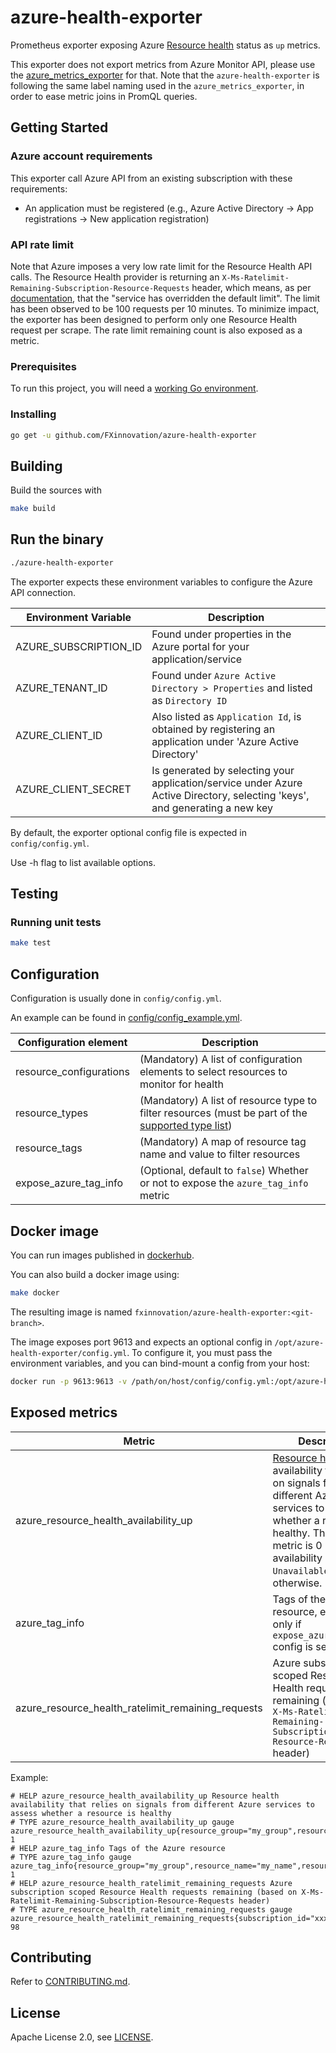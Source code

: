 # azure-health-exporter

Prometheus exporter exposing Azure [Resource health](https://docs.microsoft.com/en-us/azure/service-health/resource-health-overview) status as `up` metrics.

This exporter does not export metrics from Azure Monitor API, please use the [azure_metrics_exporter](https://github.com/RobustPerception/azure_metrics_exporter) for that. Note that the `azure-health-exporter` is following the same label naming used in the `azure_metrics_exporter`, in order to ease metric joins in PromQL queries.

## Getting Started

### Azure account requirements

This exporter call Azure API from an existing subscription with these requirements:

* An application must be registered (e.g., Azure Active Directory -> App registrations -> New application registration)

### API rate limit

Note that Azure imposes a very low rate limit for the Resource Health API calls. The Resource Health provider is returning an `X-Ms-Ratelimit-Remaining-Subscription-Resource-Requests` header, which means, as per [documentation](https://docs.microsoft.com/en-us/azure/azure-resource-manager/management/request-limits-and-throttling#remaining-requests), that the "service has overridden the default limit". The limit has been observed to be 100 requests per 10 minutes. To minimize impact, the exporter has been designed to perform only one Resource Health request per scrape. The rate limit remaining count is also exposed as a metric.

### Prerequisites

To run this project, you will need a [working Go environment](https://golang.org/doc/install).

### Installing

```bash
go get -u github.com/FXinnovation/azure-health-exporter
```

## Building

Build the sources with

```bash
make build
```

## Run the binary

```bash
./azure-health-exporter
```

The exporter expects these environment variables to configure the Azure API
connection.

Environment Variable | Description
---------------------| -----------
AZURE_SUBSCRIPTION_ID | Found under properties in the Azure portal for your application/service
AZURE_TENANT_ID | Found under `Azure Active Directory > Properties` and listed as `Directory ID`
AZURE_CLIENT_ID | Also listed as `Application Id`, is obtained by registering an application under 'Azure Active Directory'
AZURE_CLIENT_SECRET | Is generated by selecting your application/service under Azure Active Directory, selecting 'keys', and generating a new key

By default, the exporter optional config file is expected in `config/config.yml`.

Use -h flag to list available options.

## Testing

### Running unit tests

```bash
make test
```

## Configuration

Configuration is usually done in `config/config.yml`.

An example can be found in
[config/config_example.yml](https://github.com/FXinnovation/azure-health-exporter/blob/master/config/config_example.yml).

Configuration element | Description
--------------------- | -----------
resource_configurations | (Mandatory) A list of configuration elements to select resources to monitor for health
resource_types | (Mandatory) A list of resource type to filter resources (must be part of the [supported type list](https://docs.microsoft.com/en-us/azure/service-health/resource-health-checks-resource-types))
resource_tags | (Mandatory) A map of resource tag name and value to filter resources
expose_azure_tag_info | (Optional, default to `false`) Whether or not to expose the `azure_tag_info` metric

## Docker image

You can run images published in [dockerhub](https://hub.docker.com/r/fxinnovation/azure-health-exporter).

You can also build a docker image using:

```bash
make docker
```

The resulting image is named `fxinnovation/azure-health-exporter:<git-branch>`.

The image exposes port 9613 and expects an optional config in `/opt/azure-health-exporter/config.yml`.
To configure it, you must pass the environment variables, and you can bind-mount a config from your host:

```bash
docker run -p 9613:9613 -v /path/on/host/config/config.yml:/opt/azure-health-exporter/config/config.yml -e AZURE_SUBSCRIPTION_ID="my_subscription_id" -e AZURE_TENANT_ID="my_tenant_id" -e AZURE_CLIENT_ID="my_client_id" -e AZURE_CLIENT_SECRET="my_client_secret" fxinnovation/azure-health-exporter:<git-branch>
```

## Exposed metrics

Metric | Description
------ | -----------
azure_resource_health_availability_up | [Resource health](https://docs.microsoft.com/en-us/azure/service-health/resource-health-overview) availability that relies on signals from different Azure services to assess whether a resource is healthy. This UP metric is 0 if availability status is `Unavailable`, and is 1 otherwise.
azure_tag_info | Tags of the Azure resource, exposed only if `expose_azure_tag_info` config is set to true
azure_resource_health_ratelimit_remaining_requests | Azure subscription scoped Resource Health requests remaining (based on `X-Ms-Ratelimit-Remaining-Subscription-Resource-Requests` header)

Example:

```
# HELP azure_resource_health_availability_up Resource health availability that relies on signals from different Azure services to assess whether a resource is healthy
# TYPE azure_resource_health_availability_up gauge
azure_resource_health_availability_up{resource_group="my_group",resource_name="my_name",resource_type="Microsoft.Storage/storageAccounts",subscription_id="xxx"} 1
# HELP azure_tag_info Tags of the Azure resource
# TYPE azure_tag_info gauge
azure_tag_info{resource_group="my_group",resource_name="my_name",resource_type="Microsoft.Storage/storageAccounts",subscription_id="xxx",tag_monitoring="enabled"} 1
# HELP azure_resource_health_ratelimit_remaining_requests Azure subscription scoped Resource Health requests remaining (based on X-Ms-Ratelimit-Remaining-Subscription-Resource-Requests header)
# TYPE azure_resource_health_ratelimit_remaining_requests gauge
azure_resource_health_ratelimit_remaining_requests{subscription_id="xxx"} 98
```

## Contributing

Refer to [CONTRIBUTING.md](https://github.com/FXinnovation/azure-health-exporter/blob/master/CONTRIBUTING.md).

## License

Apache License 2.0, see [LICENSE](https://github.com/FXinnovation/azure-health-exporter/blob/master/LICENSE).
